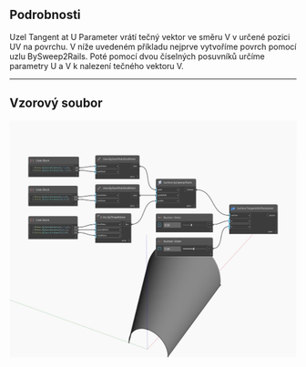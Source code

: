 ## Podrobnosti
Uzel Tangent at U Parameter vrátí tečný vektor ve směru V v určené pozici UV na povrchu. V níže uvedeném příkladu nejprve vytvoříme povrch pomocí uzlu BySweep2Rails. Poté pomocí dvou číselných posuvníků určíme parametry U a V k nalezení tečného vektoru V.
___
## Vzorový soubor

![TangentAtVParameter](./Autodesk.DesignScript.Geometry.Surface.TangentAtVParameter_img.jpg)

